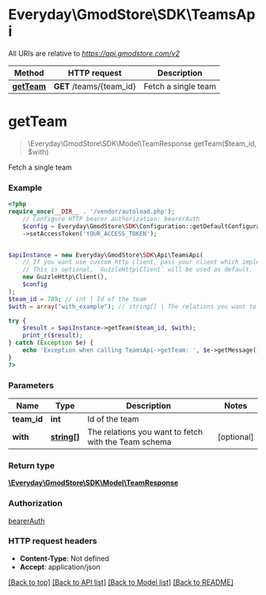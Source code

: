 # Everyday\GmodStore\SDK\TeamsApi

All URIs are relative to *https://api.gmodstore.com/v2*

Method | HTTP request | Description
------------- | ------------- | -------------
[**getTeam**](TeamsApi.md#getteam) | **GET** /teams/{team_id} | Fetch a single team

# **getTeam**
> \Everyday\GmodStore\SDK\Model\TeamResponse getTeam($team_id, $with)

Fetch a single team

### Example
```php
<?php
require_once(__DIR__ . '/vendor/autoload.php');
    // Configure HTTP bearer authorization: bearerAuth
    $config = Everyday\GmodStore\SDK\Configuration::getDefaultConfiguration()
    ->setAccessToken('YOUR_ACCESS_TOKEN');


$apiInstance = new Everyday\GmodStore\SDK\Api\TeamsApi(
    // If you want use custom http client, pass your client which implements `GuzzleHttp\ClientInterface`.
    // This is optional, `GuzzleHttp\Client` will be used as default.
    new GuzzleHttp\Client(),
    $config
);
$team_id = 789; // int | Id of the team
$with = array("with_example"); // string[] | The relations you want to fetch with the Team schema

try {
    $result = $apiInstance->getTeam($team_id, $with);
    print_r($result);
} catch (Exception $e) {
    echo 'Exception when calling TeamsApi->getTeam: ', $e->getMessage(), PHP_EOL;
}
?>
```

### Parameters

Name | Type | Description  | Notes
------------- | ------------- | ------------- | -------------
 **team_id** | **int**| Id of the team |
 **with** | [**string[]**](../Model/string.md)| The relations you want to fetch with the Team schema | [optional]

### Return type

[**\Everyday\GmodStore\SDK\Model\TeamResponse**](../Model/TeamResponse.md)

### Authorization

[bearerAuth](../../README.md#bearerAuth)

### HTTP request headers

 - **Content-Type**: Not defined
 - **Accept**: application/json

[[Back to top]](#) [[Back to API list]](../../README.md#documentation-for-api-endpoints) [[Back to Model list]](../../README.md#documentation-for-models) [[Back to README]](../../README.md)

